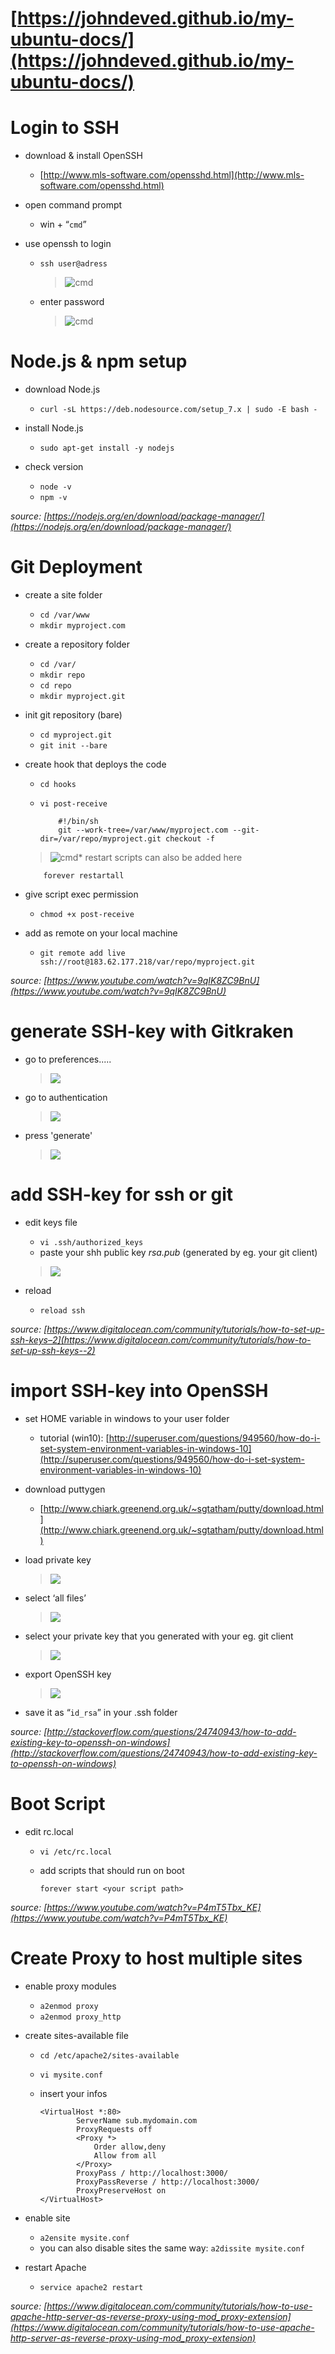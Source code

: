 # [https://johndeved.github.io/my-ubuntu-docs/](https://johndeved.github.io/my-ubuntu-docs/)

# Login to SSH

*   download & install OpenSSH

    *   [http://www.mls-software.com/opensshd.html](http://www.mls-software.com/opensshd.html)

*   open command prompt

    *   win + “`cmd`”

*   use openssh to login

    *   `ssh user@adress`

        > ![cmd](https://i.gyazo.com/803230452719537b262a9f3dcf63f373.png)
    *   enter password

        > ![cmd](https://i.gyazo.com/7136fbc0f033a3c34bb67cf3046f98d3.png)

# Node.js & npm setup

*   download Node.js

    *   `curl -sL https://deb.nodesource.com/setup_7.x | sudo -E bash -`

*   install Node.js

    *   `sudo apt-get install -y nodejs`

*   check version

    *   `node -v`
    *   `npm -v`

_source: [https://nodejs.org/en/download/package-manager/](https://nodejs.org/en/download/package-manager/)_

# Git Deployment

*   create a site folder

    *   `cd /var/www`
    *   `mkdir myproject.com`

*   create a repository folder

    *   `cd /var/`
    *   `mkdir repo`
    *   `cd repo`
    *   `mkdir myproject.git`

*   init git repository (bare)

    *   `cd myproject.git`
    *   `git init --bare`

*   create hook that deploys the code

    *   `cd hooks`
    *   `vi post-receive`

                #!/bin/sh
                git --work-tree=/var/www/myproject.com --git-dir=/var/repo/myproject.git checkout -f
    > ![cmd](https://i.gyazo.com/6c135d9c0d87cbc782d8641e7b41b2b1.png)*   restart scripts can also be added here

            forever restartall

*   give script exec permission

    *   `chmod +x post-receive`

*   add as remote on your local machine

    *   `git remote add live ssh://root@183.62.177.218/var/repo/myproject.git`

_source: [https://www.youtube.com/watch?v=9qIK8ZC9BnU](https://www.youtube.com/watch?v=9qIK8ZC9BnU)_

# generate SSH-key with Gitkraken

*   go to preferences.....
    > ![](https://i.gyazo.com/3448442c9d725ad8f585b2cfa87608f6.png)
    
*   go to authentication
    > ![](https://i.gyazo.com/b4b41440d02857dfa1b8bc2deed12eec.png)
    
*   press 'generate'
    > ![](https://i.gyazo.com/a63723692c9a1e93394b2da7f4c55e98.png)

# add SSH-key for ssh or git

*   edit keys file

    *   `vi .ssh/authorized_keys`
    *   paste your shh public key _rsa.pub_ (generated by eg. your git client)
    > ![](https://i.gyazo.com/a63723692c9a1e93394b2da7f4c55e98.png)
*   reload

    *   `reload ssh`

_source: [https://www.digitalocean.com/community/tutorials/how-to-set-up-ssh-keys–2](https://www.digitalocean.com/community/tutorials/how-to-set-up-ssh-keys--2)_

# import SSH-key into OpenSSH

*   set HOME variable in windows to your user folder

    *   tutorial (win10): [http://superuser.com/questions/949560/how-do-i-set-system-environment-variables-in-windows-10](http://superuser.com/questions/949560/how-do-i-set-system-environment-variables-in-windows-10)

*   download puttygen

    *   [http://www.chiark.greenend.org.uk/~sgtatham/putty/download.html](http://www.chiark.greenend.org.uk/~sgtatham/putty/download.html)

*   load private key

    > ![](https://i.gyazo.com/c581075a12fe5c247418aea4fd84ad2b.png)
*   select ‘all files’

    > ![](https://i.gyazo.com/3b93c517f9b32f83bb11a77a18ad8654.png)
*   select your private key that you generated with your eg. git client

    > ![](https://i.gyazo.com/1572aaf07e479c25a3d6340b08f4a6f9.png)
*   export OpenSSH key

    > ![](https://i.gyazo.com/1e859a154e98345d8e7f44969a58ee71.png)
*   save it as “`id_rsa`” in your .ssh folder

_source: [http://stackoverflow.com/questions/24740943/how-to-add-existing-key-to-openssh-on-windows](http://stackoverflow.com/questions/24740943/how-to-add-existing-key-to-openssh-on-windows)_

# Boot Script

*   edit rc.local

    *   `vi /etc/rc.local`
    *   add scripts that should run on boot

            forever start <your script path>

_source: [https://www.youtube.com/watch?v=P4mT5Tbx_KE](https://www.youtube.com/watch?v=P4mT5Tbx_KE)_

# Create Proxy to host multiple sites

*   enable proxy modules

    *   `a2enmod proxy`
    *   `a2enmod proxy_http`

*   create sites-available file

    *   `cd /etc/apache2/sites-available`
    *   `vi mysite.conf`
    *   insert your infos

            <VirtualHost *:80>
                    ServerName sub.mydomain.com
                    ProxyRequests off
                    <Proxy *>
                        Order allow,deny
                        Allow from all
                    </Proxy>
                    ProxyPass / http://localhost:3000/
                    ProxyPassReverse / http://localhost:3000/
                    ProxyPreserveHost on
            </VirtualHost>

*   enable site

    *   `a2ensite mysite.conf`
    *   you can also disable sites the same way: `a2dissite mysite.conf`

*   restart Apache

    *   `service apache2 restart`

_source: [https://www.digitalocean.com/community/tutorials/how-to-use-apache-http-server-as-reverse-proxy-using-mod_proxy-extension](https://www.digitalocean.com/community/tutorials/how-to-use-apache-http-server-as-reverse-proxy-using-mod_proxy-extension)_
